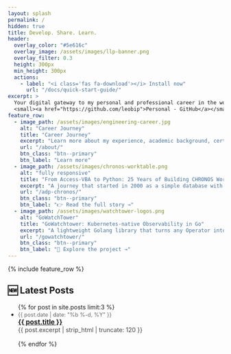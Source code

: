 ```yaml
---
layout: splash
permalink: /
hidden: true
title: Develop. Share. Learn.
header:
  overlay_color: "#5e616c"
  overlay_image: /assets/images/llp-banner.png
  overlay_filter: 0.3
  height: 300px
  min_height: 300px
  actions:
    - label: "<i class='fas fa-download'></i> Install now"
      url: "/docs/quick-start-guide/"
excerpt: >
  Your digital gateway to my personal and professional career in the world of technology.<br />
  <small><a href="https://github.com/leobip">Personal - GitHub</a></small>
feature_row:
  - image_path: /assets/images/engineering-career.jpg
    alt: "Career Journey"
    title: "Career Journey"
    excerpt: "Learn more about my experience, academic background, certifications, and projects that have shaped my career in technology."
    url: "/about/"
    btn_class: "btn--primary"
    btn_label: "Learn more"
  - image_path: /assets/images/chronos-worktable.png
    alt: "fully responsive"
    title: "From Access-VBA to Python: 25 Years of Building CHRONOS Workforce Control System for the Oil Industry"
    excerpt: "A journey that started in 2000 as a simple database with SQL queries to track work hours in Venezuela’s oil industry. It grew into a professional application used by 8,000+ workers across 80+ companies, and in 2025, it’s being reborn with modern tools like Python, Flet, and SQLite.."
    url: "/adp-chronos/"
    btn_class: "btn--primary"
    btn_label: "👉 Read the full story →"
  - image_path: /assets/images/watchtower-logos.png
    alt: "GoWatchTower"
    title: "GoWatchtower: Kubernetes-native Observability in Go"
    excerpt: "A lightweight Golang library that turns any Operator into a real-time observability tool. Collects cluster metrics from native /metrics endpoints, streams them via Kafka, and powers full dashboards with Prometheus & Grafana — portable, fast, and designed for modern cloud-native environments."
    url: "/gowatchtower/"
    btn_class: "btn--primary"
    btn_label: "🚀 Explore the project →"      
---
```


{% include feature_row %}

## 🆕 Latest Posts

<ul>
  {% for post in site.posts limit:3 %}
    <li style="margin-bottom: 1rem;">
      <span style="color: #666; font-size: 0.9em;">
        {{ post.date | date: "%b %-d, %Y" }}
      </span><br>
      <a href="{{ post.url | relative_url }}" style="font-weight: bold; font-size: 1.1em;">
        {{ post.title }}
      </a><br>
      <span style="color: #444;">
        {{ post.excerpt | strip_html | truncate: 120 }}
      </span>
    </li>
  {% endfor %}
</ul>
